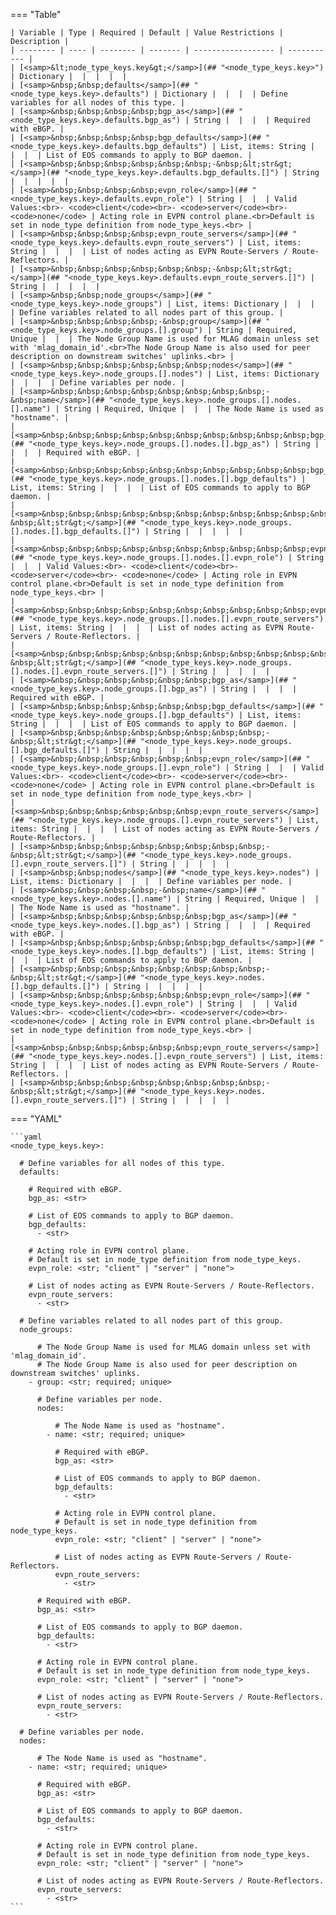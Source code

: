 <!--
  ~ Copyright (c) 2024 Arista Networks, Inc.
  ~ Use of this source code is governed by the Apache License 2.0
  ~ that can be found in the LICENSE file.
  -->
=== "Table"

    | Variable | Type | Required | Default | Value Restrictions | Description |
    | -------- | ---- | -------- | ------- | ------------------ | ----------- |
    | [<samp>&lt;node_type_keys.key&gt;</samp>](## "<node_type_keys.key>") | Dictionary |  |  |  |  |
    | [<samp>&nbsp;&nbsp;defaults</samp>](## "<node_type_keys.key>.defaults") | Dictionary |  |  |  | Define variables for all nodes of this type. |
    | [<samp>&nbsp;&nbsp;&nbsp;&nbsp;bgp_as</samp>](## "<node_type_keys.key>.defaults.bgp_as") | String |  |  |  | Required with eBGP. |
    | [<samp>&nbsp;&nbsp;&nbsp;&nbsp;bgp_defaults</samp>](## "<node_type_keys.key>.defaults.bgp_defaults") | List, items: String |  |  |  | List of EOS commands to apply to BGP daemon. |
    | [<samp>&nbsp;&nbsp;&nbsp;&nbsp;&nbsp;&nbsp;-&nbsp;&lt;str&gt;</samp>](## "<node_type_keys.key>.defaults.bgp_defaults.[]") | String |  |  |  |  |
    | [<samp>&nbsp;&nbsp;&nbsp;&nbsp;evpn_role</samp>](## "<node_type_keys.key>.defaults.evpn_role") | String |  |  | Valid Values:<br>- <code>client</code><br>- <code>server</code><br>- <code>none</code> | Acting role in EVPN control plane.<br>Default is set in node_type definition from node_type_keys.<br> |
    | [<samp>&nbsp;&nbsp;&nbsp;&nbsp;evpn_route_servers</samp>](## "<node_type_keys.key>.defaults.evpn_route_servers") | List, items: String |  |  |  | List of nodes acting as EVPN Route-Servers / Route-Reflectors. |
    | [<samp>&nbsp;&nbsp;&nbsp;&nbsp;&nbsp;&nbsp;-&nbsp;&lt;str&gt;</samp>](## "<node_type_keys.key>.defaults.evpn_route_servers.[]") | String |  |  |  |  |
    | [<samp>&nbsp;&nbsp;node_groups</samp>](## "<node_type_keys.key>.node_groups") | List, items: Dictionary |  |  |  | Define variables related to all nodes part of this group. |
    | [<samp>&nbsp;&nbsp;&nbsp;&nbsp;-&nbsp;group</samp>](## "<node_type_keys.key>.node_groups.[].group") | String | Required, Unique |  |  | The Node Group Name is used for MLAG domain unless set with 'mlag_domain_id'.<br>The Node Group Name is also used for peer description on downstream switches' uplinks.<br> |
    | [<samp>&nbsp;&nbsp;&nbsp;&nbsp;&nbsp;&nbsp;nodes</samp>](## "<node_type_keys.key>.node_groups.[].nodes") | List, items: Dictionary |  |  |  | Define variables per node. |
    | [<samp>&nbsp;&nbsp;&nbsp;&nbsp;&nbsp;&nbsp;&nbsp;&nbsp;-&nbsp;name</samp>](## "<node_type_keys.key>.node_groups.[].nodes.[].name") | String | Required, Unique |  |  | The Node Name is used as "hostname". |
    | [<samp>&nbsp;&nbsp;&nbsp;&nbsp;&nbsp;&nbsp;&nbsp;&nbsp;&nbsp;&nbsp;bgp_as</samp>](## "<node_type_keys.key>.node_groups.[].nodes.[].bgp_as") | String |  |  |  | Required with eBGP. |
    | [<samp>&nbsp;&nbsp;&nbsp;&nbsp;&nbsp;&nbsp;&nbsp;&nbsp;&nbsp;&nbsp;bgp_defaults</samp>](## "<node_type_keys.key>.node_groups.[].nodes.[].bgp_defaults") | List, items: String |  |  |  | List of EOS commands to apply to BGP daemon. |
    | [<samp>&nbsp;&nbsp;&nbsp;&nbsp;&nbsp;&nbsp;&nbsp;&nbsp;&nbsp;&nbsp;&nbsp;&nbsp;-&nbsp;&lt;str&gt;</samp>](## "<node_type_keys.key>.node_groups.[].nodes.[].bgp_defaults.[]") | String |  |  |  |  |
    | [<samp>&nbsp;&nbsp;&nbsp;&nbsp;&nbsp;&nbsp;&nbsp;&nbsp;&nbsp;&nbsp;evpn_role</samp>](## "<node_type_keys.key>.node_groups.[].nodes.[].evpn_role") | String |  |  | Valid Values:<br>- <code>client</code><br>- <code>server</code><br>- <code>none</code> | Acting role in EVPN control plane.<br>Default is set in node_type definition from node_type_keys.<br> |
    | [<samp>&nbsp;&nbsp;&nbsp;&nbsp;&nbsp;&nbsp;&nbsp;&nbsp;&nbsp;&nbsp;evpn_route_servers</samp>](## "<node_type_keys.key>.node_groups.[].nodes.[].evpn_route_servers") | List, items: String |  |  |  | List of nodes acting as EVPN Route-Servers / Route-Reflectors. |
    | [<samp>&nbsp;&nbsp;&nbsp;&nbsp;&nbsp;&nbsp;&nbsp;&nbsp;&nbsp;&nbsp;&nbsp;&nbsp;-&nbsp;&lt;str&gt;</samp>](## "<node_type_keys.key>.node_groups.[].nodes.[].evpn_route_servers.[]") | String |  |  |  |  |
    | [<samp>&nbsp;&nbsp;&nbsp;&nbsp;&nbsp;&nbsp;bgp_as</samp>](## "<node_type_keys.key>.node_groups.[].bgp_as") | String |  |  |  | Required with eBGP. |
    | [<samp>&nbsp;&nbsp;&nbsp;&nbsp;&nbsp;&nbsp;bgp_defaults</samp>](## "<node_type_keys.key>.node_groups.[].bgp_defaults") | List, items: String |  |  |  | List of EOS commands to apply to BGP daemon. |
    | [<samp>&nbsp;&nbsp;&nbsp;&nbsp;&nbsp;&nbsp;&nbsp;&nbsp;-&nbsp;&lt;str&gt;</samp>](## "<node_type_keys.key>.node_groups.[].bgp_defaults.[]") | String |  |  |  |  |
    | [<samp>&nbsp;&nbsp;&nbsp;&nbsp;&nbsp;&nbsp;evpn_role</samp>](## "<node_type_keys.key>.node_groups.[].evpn_role") | String |  |  | Valid Values:<br>- <code>client</code><br>- <code>server</code><br>- <code>none</code> | Acting role in EVPN control plane.<br>Default is set in node_type definition from node_type_keys.<br> |
    | [<samp>&nbsp;&nbsp;&nbsp;&nbsp;&nbsp;&nbsp;evpn_route_servers</samp>](## "<node_type_keys.key>.node_groups.[].evpn_route_servers") | List, items: String |  |  |  | List of nodes acting as EVPN Route-Servers / Route-Reflectors. |
    | [<samp>&nbsp;&nbsp;&nbsp;&nbsp;&nbsp;&nbsp;&nbsp;&nbsp;-&nbsp;&lt;str&gt;</samp>](## "<node_type_keys.key>.node_groups.[].evpn_route_servers.[]") | String |  |  |  |  |
    | [<samp>&nbsp;&nbsp;nodes</samp>](## "<node_type_keys.key>.nodes") | List, items: Dictionary |  |  |  | Define variables per node. |
    | [<samp>&nbsp;&nbsp;&nbsp;&nbsp;-&nbsp;name</samp>](## "<node_type_keys.key>.nodes.[].name") | String | Required, Unique |  |  | The Node Name is used as "hostname". |
    | [<samp>&nbsp;&nbsp;&nbsp;&nbsp;&nbsp;&nbsp;bgp_as</samp>](## "<node_type_keys.key>.nodes.[].bgp_as") | String |  |  |  | Required with eBGP. |
    | [<samp>&nbsp;&nbsp;&nbsp;&nbsp;&nbsp;&nbsp;bgp_defaults</samp>](## "<node_type_keys.key>.nodes.[].bgp_defaults") | List, items: String |  |  |  | List of EOS commands to apply to BGP daemon. |
    | [<samp>&nbsp;&nbsp;&nbsp;&nbsp;&nbsp;&nbsp;&nbsp;&nbsp;-&nbsp;&lt;str&gt;</samp>](## "<node_type_keys.key>.nodes.[].bgp_defaults.[]") | String |  |  |  |  |
    | [<samp>&nbsp;&nbsp;&nbsp;&nbsp;&nbsp;&nbsp;evpn_role</samp>](## "<node_type_keys.key>.nodes.[].evpn_role") | String |  |  | Valid Values:<br>- <code>client</code><br>- <code>server</code><br>- <code>none</code> | Acting role in EVPN control plane.<br>Default is set in node_type definition from node_type_keys.<br> |
    | [<samp>&nbsp;&nbsp;&nbsp;&nbsp;&nbsp;&nbsp;evpn_route_servers</samp>](## "<node_type_keys.key>.nodes.[].evpn_route_servers") | List, items: String |  |  |  | List of nodes acting as EVPN Route-Servers / Route-Reflectors. |
    | [<samp>&nbsp;&nbsp;&nbsp;&nbsp;&nbsp;&nbsp;&nbsp;&nbsp;-&nbsp;&lt;str&gt;</samp>](## "<node_type_keys.key>.nodes.[].evpn_route_servers.[]") | String |  |  |  |  |

=== "YAML"

    ```yaml
    <node_type_keys.key>:

      # Define variables for all nodes of this type.
      defaults:

        # Required with eBGP.
        bgp_as: <str>

        # List of EOS commands to apply to BGP daemon.
        bgp_defaults:
          - <str>

        # Acting role in EVPN control plane.
        # Default is set in node_type definition from node_type_keys.
        evpn_role: <str; "client" | "server" | "none">

        # List of nodes acting as EVPN Route-Servers / Route-Reflectors.
        evpn_route_servers:
          - <str>

      # Define variables related to all nodes part of this group.
      node_groups:

          # The Node Group Name is used for MLAG domain unless set with 'mlag_domain_id'.
          # The Node Group Name is also used for peer description on downstream switches' uplinks.
        - group: <str; required; unique>

          # Define variables per node.
          nodes:

              # The Node Name is used as "hostname".
            - name: <str; required; unique>

              # Required with eBGP.
              bgp_as: <str>

              # List of EOS commands to apply to BGP daemon.
              bgp_defaults:
                - <str>

              # Acting role in EVPN control plane.
              # Default is set in node_type definition from node_type_keys.
              evpn_role: <str; "client" | "server" | "none">

              # List of nodes acting as EVPN Route-Servers / Route-Reflectors.
              evpn_route_servers:
                - <str>

          # Required with eBGP.
          bgp_as: <str>

          # List of EOS commands to apply to BGP daemon.
          bgp_defaults:
            - <str>

          # Acting role in EVPN control plane.
          # Default is set in node_type definition from node_type_keys.
          evpn_role: <str; "client" | "server" | "none">

          # List of nodes acting as EVPN Route-Servers / Route-Reflectors.
          evpn_route_servers:
            - <str>

      # Define variables per node.
      nodes:

          # The Node Name is used as "hostname".
        - name: <str; required; unique>

          # Required with eBGP.
          bgp_as: <str>

          # List of EOS commands to apply to BGP daemon.
          bgp_defaults:
            - <str>

          # Acting role in EVPN control plane.
          # Default is set in node_type definition from node_type_keys.
          evpn_role: <str; "client" | "server" | "none">

          # List of nodes acting as EVPN Route-Servers / Route-Reflectors.
          evpn_route_servers:
            - <str>
    ```
